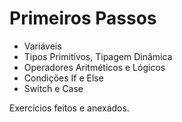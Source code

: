 # Primeiros Passos

- Variáveis
- Tipos Primitivos, Tipagem Dinâmica
- Operadores Aritméticos e Lógicos
- Condições If e Else
- Switch e Case

Exercícios feitos e anexados.
